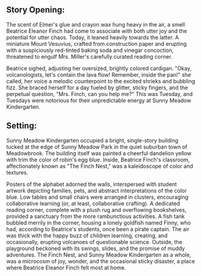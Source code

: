 ## Story Opening:

The scent of Elmer's glue and crayon wax hung heavy in the air, a smell Beatrice Eleanor Finch had come to associate with both utter joy and the potential for utter chaos. Today, it leaned heavily towards the latter. A miniature Mount Vesuvius, crafted from construction paper and erupting with a suspiciously red-tinted baking soda and vinegar concoction, threatened to engulf Mrs. Miller's carefully curated reading corner.

Beatrice sighed, adjusting her oversized, brightly colored cardigan. "Okay, volcanologists, let's contain the lava flow! Remember, inside the pan!" she called, her voice a melodic counterpoint to the excited shrieks and bubbling fizz. She braced herself for a day fueled by glitter, sticky fingers, and the perpetual question, "Mrs. Finch, can you help me?" This was Tuesday, and Tuesdays were notorious for their unpredictable energy at Sunny Meadow Kindergarten.

## Setting:

Sunny Meadow Kindergarten occupied a bright, single-story building tucked at the edge of Sunny Meadow Park in the quiet suburban town of Meadowbrook. The building itself was painted a cheerful dandelion yellow with trim the color of robin's egg blue. Inside, Beatrice Finch's classroom, affectionately known as "The Finch Nest," was a kaleidoscope of color and textures.

Posters of the alphabet adorned the walls, interspersed with student artwork depicting families, pets, and abstract interpretations of the color blue. Low tables and small chairs were arranged in clusters, encouraging collaborative learning (or, at least, collaborative crafting). A dedicated reading corner, complete with a plush rug and overflowing bookshelves, provided a sanctuary from the more rambunctious activities. A fish tank bubbled merrily in the corner, housing a lonely goldfish named Finny, who had, according to Beatrice's students, once been a pirate captain. The air was thick with the happy buzz of children learning, creating, and occasionally, erupting volcanoes of questionable science. Outside, the playground beckoned with its swings, slides, and the promise of muddy adventures. The Finch Nest, and Sunny Meadow Kindergarten as a whole, was a microcosm of joy, wonder, and the occasional sticky disaster, a place where Beatrice Eleanor Finch felt most at home.
